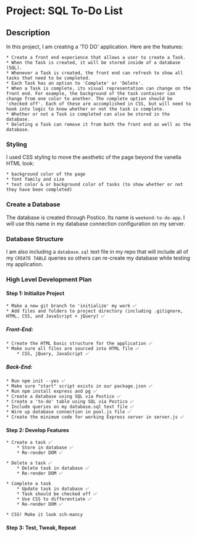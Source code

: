 # Project: SQL To-Do List

## Description
In this project, I am creating a 'TO DO' application. Here are the features:

    * Create a front end experience that allows a user to create a Task.
    * When the Task is created, it will be stored inside of a database (SQL).
    * Whenever a Task is created, the front end can refresh to show all tasks that need to be completed.
    * Each Task has an option to 'Complete' or 'Delete'.
    * When a Task is complete, its visual representation can change on the front end. For example, the background of the task container can change from one color to another. The complete option should be 'checked off'. Each of these are accomplished in CSS, but will need to hook into logic to know whether or not the task is complete.
    * Whether or not a Task is completed can also be stored in the database.
    * Deleting a Task can remove it from both the front end as well as the database.

### Styling
I used CSS styling to move the aesthetic of the page beyond the vanella HTML look:

    * background color of the page
    * font family and size
    * text color & or background color of tasks (to show whether or not they have been completed)

### Create a Database
The database is created through Postico. Its name is `weekend-to-do-app`.
I will use this name in my database connection configuration on my server.

### Database Structure
I am also including a `database.sql` text file in my repo that will include all of my
`CREATE TABLE` queries so others can re-create my database while testing my application.

### High Level Development Plan
#### Step 1: Initialize Project
    * Make a new git branch to 'initialize' my work ✅
    * Add files and folders to project directory (including .gitignore, HTML, CSS, and JavaScript + jQuery) ✅

##### Front-End:
    * Create the HTML basic structure for the application ✅
    * Make sure all files are sourced into HTML file ✅
        * CSS, jQuery, JavaScript ✅

##### Back-End:
    * Run npm init --yes ✅
    * Make sure "start" script exists in our package.json ✅
    * Run npm install express and pg ✅
    * Create a database using SQL via Postico ✅
    * Create a 'to-do' table using SQL via Postico ✅
    * Include queries on my database.sql text file ✅
    * Wire up database connection in pool.js file ✅
    * Create the minimum code for working Express server in server.js ✅

#### Step 2: Develop Features
    * Create a task ✅
        * Store in database ✅
        * Re-render DOM ✅

    * Delete a task ✅
        * Delete task in database ✅
        * Re-render DOM ✅

    * Complete a task
        * Update task in database ✅
        * Task should be checked off ✅
        * Use CSS to differentiate ✅
        * Re-render DOM ✅

    * CSS! Make it look sch-mancy

#### Step 3: Test, Tweak, Repeat
